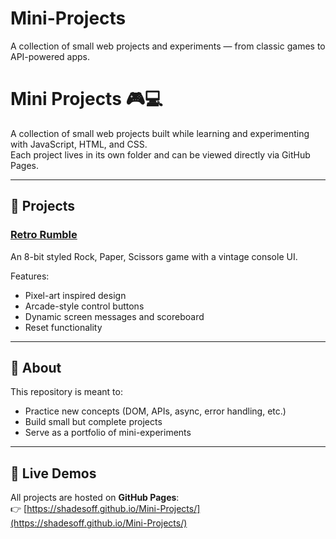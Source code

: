 # Mini-Projects
A collection of small web projects and experiments — from classic games to API-powered apps.
# Mini Projects 🎮💻

A collection of small web projects built while learning and experimenting with JavaScript, HTML, and CSS.  
Each project lives in its own folder and can be viewed directly via GitHub Pages.

---

## 🚀 Projects

### [Retro Rumble](https://shadesoff.github.io/Mini-Projects/retro-rumble/)
An 8-bit styled Rock, Paper, Scissors game with a vintage console UI.

Features:
- Pixel-art inspired design
- Arcade-style control buttons
- Dynamic screen messages and scoreboard
- Reset functionality

---

## 📌 About
This repository is meant to:
- Practice new concepts (DOM, APIs, async, error handling, etc.)
- Build small but complete projects
- Serve as a portfolio of mini-experiments

---

## 🔗 Live Demos
All projects are hosted on **GitHub Pages**:  
👉 [https://shadesoff.github.io/Mini-Projects/](https://shadesoff.github.io/Mini-Projects/)

